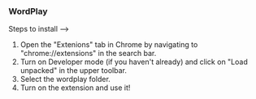 ### WordPlay

Steps to install -->

1. Open the "Extenions" tab in Chrome by navigating to "chrome://extensions" in the search bar. 
2. Turn on Developer mode (if you haven't already) and click on "Load unpacked" in the upper toolbar.
3. Select the wordplay folder.
4. Turn on the extension and use it!